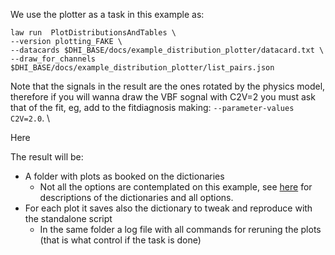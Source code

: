 
We use the plotter as a task in this example as:

```
law run  PlotDistributionsAndTables \
--version plotting_FAKE \
--datacards $DHI_BASE/docs/example_distribution_plotter/datacard.txt \
--draw_for_channels $DHI_BASE/docs/example_distribution_plotter/list_pairs.json
```

Note that the signals in the result are the ones rotated by the physics model,
therefore if you will wanna draw the VBF sognal with C2V=2 you must ask that of the fit, eg, add to the fitdiagnosis making: `--parameter-values C2V=2.0`. \\

Here

The result will be:
- A folder with plots as booked on the dictionaries
  - Not all the options are contemplated on this example, see [here](https://gitlab.cern.ch/hh/tools/inference/-/blob/master/dhi/scripts/README_postfit_plots.md) for descriptions of the dictionaries and all options.
- For each plot it saves also the dictionary to tweak and reproduce with the standalone script
  - In the same folder a log file with all commands for reruning the plots (that is what control if the task is done)
